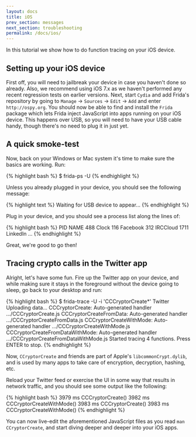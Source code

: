 ```yaml
---
layout: docs
title: iOS
prev_section: messages
next_section: troubleshooting
permalink: /docs/ios/
---
```


In this tutorial we show how to do function tracing on your iOS device.

## Setting up your iOS device

First off, you will need to jailbreak your device in case you haven't done so
already. Also, we recommend using iOS 7.x as we haven't performed any recent
regression tests on earlier versions.
Next, start `Cydia` and add Frida's repository by going to `Manage` ->
`Sources` -> `Edit` -> `Add` and enter `http://ospy.org`. You should now
be able to find and install the `Frida` package which lets Frida inject
JavaScript into apps running on your iOS device. This happens over USB,
so you will need to have your USB cable handy, though there's no need to
plug it in just yet.

## A quick smoke-test

Now, back on your Windows or Mac system it's time to make sure the basics
are working. Run:

{% highlight bash %}
$ frida-ps -U
{% endhighlight %}

Unless you already plugged in your device, you should see the following
message:

{% highlight text %}
Waiting for USB device to appear...
{% endhighlight %}

Plug in your device, and you should see a process list along the lines of:

{% highlight bash %}
 PID NAME
 488 Clock
 116 Facebook
 312 IRCCloud
1711 LinkedIn
…
{% endhighlight %}

Great, we're good to go then!

## Tracing crypto calls in the Twitter app

Alright, let's have some fun. Fire up the Twitter app on your device, and while
making sure it stays in the foreground without the device going to sleep, go
back to your desktop and run:

{% highlight bash %}
$ frida-trace -U -i 'CCCryptorCreate*' Twitter
Uploading data...
CCCryptorCreate: Auto-generated handler …/CCCryptorCreate.js
CCCryptorCreateFromData: Auto-generated handler …/CCCryptorCreateFromData.js
CCCryptorCreateWithMode: Auto-generated handler …/CCCryptorCreateWithMode.js
CCCryptorCreateFromDataWithMode: Auto-generated handler …/CCCryptorCreateFromDataWithMode.js
Started tracing 4 functions. Press ENTER to stop.
{% endhighlight %}

Now, `CCryptorCreate` and friends are part of Apple's `libcommonCrypt.dylib`,
and is used by many apps to take care of encryption, decryption, hashing, etc.

Reload your Twitter feed or exercise the UI in some way that results in network
traffic, and you should see some output like the following:

{% highlight bash %}
  3979 ms	CCCryptorCreate()
  3982 ms	CCCryptorCreateWithMode()
  3983 ms	CCCryptorCreate()
  3983 ms	CCCryptorCreateWithMode()
{% endhighlight %}

You can now live-edit the aforementioned JavaScript files as you read
`man CCryptorCreate`, and start diving deeper and deeper into your iOS apps.
